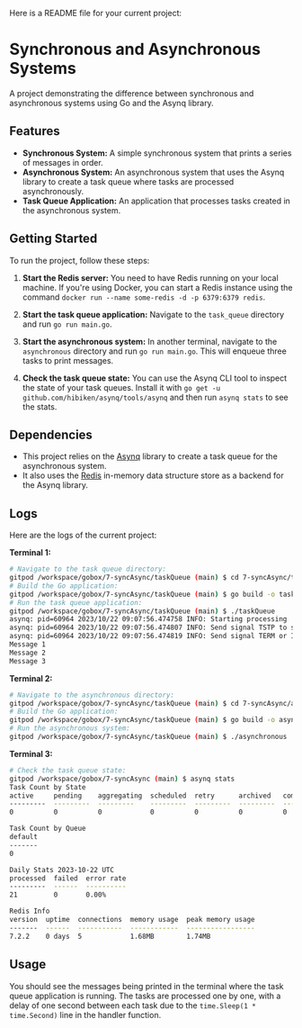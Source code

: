 Here is a README file for your current project:

# Synchronous and Asynchronous Systems

A project demonstrating the difference between synchronous and asynchronous systems using Go and the Asynq library.

## Features

- **Synchronous System:** A simple synchronous system that prints a series of messages in order.
- **Asynchronous System:** An asynchronous system that uses the Asynq library to create a task queue where tasks are processed asynchronously.
- **Task Queue Application:** An application that processes tasks created in the asynchronous system.

## Getting Started

To run the project, follow these steps:

1. **Start the Redis server:** You need to have Redis running on your local machine. If you're using Docker, you can start a Redis instance using the command `docker run --name some-redis -d -p 6379:6379 redis`.

2. **Start the task queue application:** Navigate to the `task_queue` directory and run `go run main.go`.

3. **Start the asynchronous system:** In another terminal, navigate to the `asynchronous` directory and run `go run main.go`. This will enqueue three tasks to print messages.

4. **Check the task queue state:** You can use the Asynq CLI tool to inspect the state of your task queues. Install it with `go get -u github.com/hibiken/asynq/tools/asynq` and then run `asynq stats` to see the stats.

## Dependencies

- This project relies on the [Asynq](https://github.com/hibiken/asynq) library to create a task queue for the asynchronous system.
- It also uses the [Redis](https://redis.io/) in-memory data structure store as a backend for the Asynq library.

## Logs

Here are the logs of the current project:

**Terminal 1:**

```bash
# Navigate to the task queue directory:
gitpod /workspace/gobox/7-syncAsync/taskQueue (main) $ cd 7-syncAsync/taskQueue
# Build the Go application:
gitpod /workspace/gobox/7-syncAsync/taskQueue (main) $ go build -o taskQueue
# Run the task queue application:
gitpod /workspace/gobox/7-syncAsync/taskQueue (main) $ ./taskQueue
asynq: pid=60964 2023/10/22 09:07:56.474758 INFO: Starting processing
asynq: pid=60964 2023/10/22 09:07:56.474807 INFO: Send signal TSTP to stop processing new tasks
asynq: pid=60964 2023/10/22 09:07:56.474819 INFO: Send signal TERM or INT to terminate the process
Message 1
Message 2
Message 3
```

**Terminal 2:**

```bash
# Navigate to the asynchronous directory:
gitpod /workspace/gobox/7-syncAsync/taskQueue (main) $ cd 7-syncAsync/asynchronous
# Build the Go application:
gitpod /workspace/gobox/7-syncAsync/taskQueue (main) $ go build -o asynchronous
# Run the asynchronous system:
gitpod /workspace/gobox/7-syncAsync/taskQueue (main) $ ./asynchronous
```

**Terminal 3:**

```bash
# Check the task queue state:
gitpod /workspace/gobox/7-syncAsync (main) $ asynq stats
Task Count by State
active     pending    aggregating  scheduled  retry      archived   completed  
---------  ---------  ---------    ---------  ---------  ---------  ---------  
0          0          0            0          0          0          0          

Task Count by Queue
default  
-------  
0        

Daily Stats 2023-10-22 UTC
processed  failed  error rate  
---------  ------  ----------  
21         0       0.00%       

Redis Info
version  uptime  connections  memory usage  peak memory usage  
-------  ------  -----------  ------------  -----------------  
7.2.2    0 days  5            1.68MB        1.74MB  
```

## Usage

You should see the messages being printed in the terminal where the task queue application is running. The tasks are processed one by one, with a delay of one second between each task due to the `time.Sleep(1 * time.Second)` line in the handler function.
